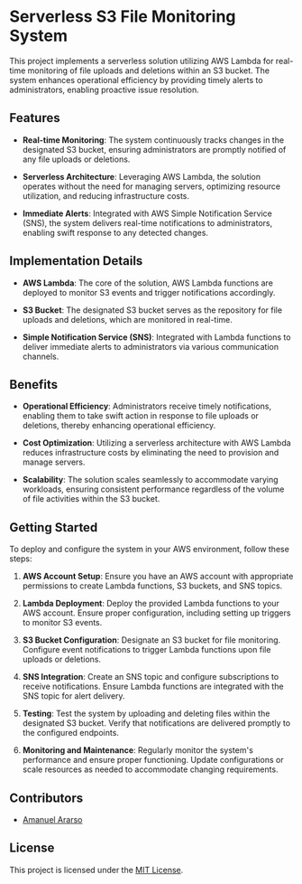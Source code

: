 
# Serverless S3 File Monitoring System

This project implements a serverless solution utilizing AWS Lambda for real-time monitoring of file uploads and deletions within an S3 bucket. The system enhances operational efficiency by providing timely alerts to administrators, enabling proactive issue resolution.

## Features

- **Real-time Monitoring**: The system continuously tracks changes in the designated S3 bucket, ensuring administrators are promptly notified of any file uploads or deletions.
  
- **Serverless Architecture**: Leveraging AWS Lambda, the solution operates without the need for managing servers, optimizing resource utilization, and reducing infrastructure costs.
  
- **Immediate Alerts**: Integrated with AWS Simple Notification Service (SNS), the system delivers real-time notifications to administrators, enabling swift response to any detected changes.
  
## Implementation Details

- **AWS Lambda**: The core of the solution, AWS Lambda functions are deployed to monitor S3 events and trigger notifications accordingly.
  
- **S3 Bucket**: The designated S3 bucket serves as the repository for file uploads and deletions, which are monitored in real-time.
  
- **Simple Notification Service (SNS)**: Integrated with Lambda functions to deliver immediate alerts to administrators via various communication channels.
  
## Benefits

- **Operational Efficiency**: Administrators receive timely notifications, enabling them to take swift action in response to file uploads or deletions, thereby enhancing operational efficiency.
  
- **Cost Optimization**: Utilizing a serverless architecture with AWS Lambda reduces infrastructure costs by eliminating the need to provision and manage servers.
  
- **Scalability**: The solution scales seamlessly to accommodate varying workloads, ensuring consistent performance regardless of the volume of file activities within the S3 bucket.

## Getting Started

To deploy and configure the system in your AWS environment, follow these steps:

1. **AWS Account Setup**: Ensure you have an AWS account with appropriate permissions to create Lambda functions, S3 buckets, and SNS topics.

2. **Lambda Deployment**: Deploy the provided Lambda functions to your AWS account. Ensure proper configuration, including setting up triggers to monitor S3 events.

3. **S3 Bucket Configuration**: Designate an S3 bucket for file monitoring. Configure event notifications to trigger Lambda functions upon file uploads or deletions.

4. **SNS Integration**: Create an SNS topic and configure subscriptions to receive notifications. Ensure Lambda functions are integrated with the SNS topic for alert delivery.

5. **Testing**: Test the system by uploading and deleting files within the designated S3 bucket. Verify that notifications are delivered promptly to the configured endpoints.

6. **Monitoring and Maintenance**: Regularly monitor the system's performance and ensure proper functioning. Update configurations or scale resources as needed to accommodate changing requirements.

## Contributors

- [Amanuel Ararso](https://github.com/amanuelararso)

## License

This project is licensed under the [MIT License](LICENSE).
